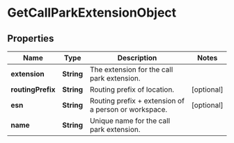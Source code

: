 

# GetCallParkExtensionObject


## Properties

| Name | Type | Description | Notes |
|------------ | ------------- | ------------- | -------------|
|**extension** | **String** | The extension for the call park extension. |  |
|**routingPrefix** | **String** | Routing prefix of location. |  [optional] |
|**esn** | **String** | Routing prefix + extension of a person or workspace. |  [optional] |
|**name** | **String** | Unique name for the call park extension. |  |



